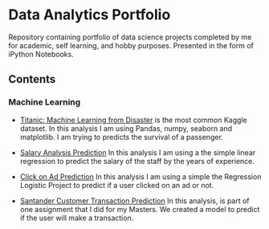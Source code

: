 # Data Analytics Portfolio 

Repository containing portfolio of data science projects completed by me for academic, self learning, and hobby purposes. Presented in the form of iPython Notebooks.

## Contents

### Machine Learning 

* [Titanic: Machine Learning from Disaster](https://github.com/claytonbarrozo/Data-Analytics/blob/master/Titanic%20Survivor%20Prediction%20.ipynb) is the most common Kaggle dataset. In this analysis I am using Pandas, numpy, seaborn and matplotlib. I am trying to predicts the survival of a passenger.

* [Salary Analysis Prediction](https://github.com/claytonbarrozo/Data-Analytics/blob/master/Salary%20Analysis%20prediction%20-%20Linear%20Regression.ipynb) In this analysis I am using a the simple linear regression to predict the salary of the staff by the years of experience.

* [Click on Ad Prediction](https://github.com/claytonbarrozo/Data-Analytics/blob/master/Regression%20Logistic%20project.ipynb) In this analysis I am using a simple the Regression Logistic Project to predict if a user clicked on an ad or not. 

* [Santander Customer Transaction Prediction](https://github.com/claytonbarrozo/Data-Analytics/blob/master/Data-Analytics-Assignment.ipynb) In this analysis, is part of one assignment that I did for my Masters. We created a model to predict if the user will make a transaction.
